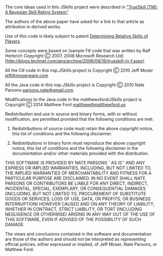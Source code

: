 ﻿The core ideas used in this JSkills project were described in 
["TrueSkill (TM): A Bayesian Skill Rating System"](http://research.microsoft.com/apps/pubs/default.aspx?id=67956)

The authors of the above paper have asked for a link to that article
as attribution in derived works.

Use of this code is likely subject to patent [Determining Relative Skills of Players](http://appft1.uspto.gov/netacgi/nph-Parser?Sect1=PTO1&Sect2=HITOFF&d=PG01&p=1&u=/netahtml/PTO/srchnum.html&r=1&f=G&l=50&s1=20090227313.PGNR.).

Some concepts were based on (sample F# code that was written by Ralf Herbrich
Copyright Ⓒ 2007, 2008 Microsoft Research Ltd)[http://blogs.technet.com/apg/archive/2008/06/16/trueskill-in-f.aspx]

All the C# code in this nsp.JSkills project is
Copyright Ⓒ 2010 Jeff Moser <jeff@moserware.com>

All the Java code in this nsp.JSkills project is
Copyright Ⓒ 2010 Nate Parsons <parsons.nate@gmail.com>

Modifications to the Java code in the matthewsford/JSkills project is
Copyright Ⓒ 2014 Matthew Ford <matthew@matthewford.us>
 
Redistribution and use in source and binary forms, with or without modification, are
permitted provided that the following conditions are met:

   1. Redistributions of source code must retain the above copyright notice, this list of
      conditions and the following disclaimer.

   2. Redistributions in binary form must reproduce the above copyright notice, this list
      of conditions and the following disclaimer in the documentation and/or other materials
      provided with the distribution.

THIS SOFTWARE IS PROVIDED BY NATE PARSONS ``AS IS'' AND ANY EXPRESS OR IMPLIED
WARRANTIES, INCLUDING, BUT NOT LIMITED TO, THE IMPLIED WARRANTIES OF MERCHANTABILITY AND
FITNESS FOR A PARTICULAR PURPOSE ARE DISCLAIMED. IN NO EVENT SHALL NATE PARSONS OR
CONTRIBUTORS BE LIABLE FOR ANY DIRECT, INDIRECT, INCIDENTAL, SPECIAL, EXEMPLARY, OR
CONSEQUENTIAL DAMAGES (INCLUDING, BUT NOT LIMITED TO, PROCUREMENT OF SUBSTITUTE GOODS OR
SERVICES; LOSS OF USE, DATA, OR PROFITS; OR BUSINESS INTERRUPTION) HOWEVER CAUSED AND ON
ANY THEORY OF LIABILITY, WHETHER IN CONTRACT, STRICT LIABILITY, OR TORT (INCLUDING
NEGLIGENCE OR OTHERWISE) ARISING IN ANY WAY OUT OF THE USE OF THIS SOFTWARE, EVEN IF
ADVISED OF THE POSSIBILITY OF SUCH DAMAGE.

The views and conclusions contained in the software and documentation are those of the
authors and should not be interpreted as representing official policies, either expressed
or implied, of Jeff Moser, Nate Parsons, or Matthew Ford.